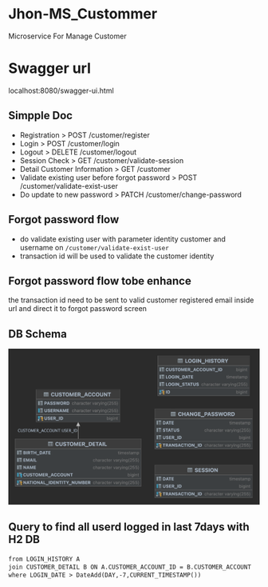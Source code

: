 # Jhon-MS_Custommer
Microservice For Manage Customer

# Swagger url
localhost:8080/swagger-ui.html


## Simpple Doc
- Registration > POST /customer/register
- Login > POST /customer/login
- Logout > DELETE /customer/logout
- Session Check > GET /customer/validate-session
- Detail Customer Information > GET /customer
- Validate existing user before forgot password > POST /customer/validate-exist-user
- Do update to new password > PATCH /customer/change-password

## Forgot password flow
- do validate existing user with parameter identity customer and username on  `/customer/validate-exist-user`
- transaction id will be used to validate the customer identity

## Forgot password flow tobe enhance
the transaction id need to be sent to valid customer registered email inside url and direct it to forgot password screen



## DB Schema 
![Alt text](spring-boot-h2-db.png?raw=true "Optional Title")

## Query to find all userd logged in last 7days with H2 DB

``` select DISTINCT B.NAME, B.EMAIL
from LOGIN_HISTORY A
join CUSTOMER_DETAIL B ON A.CUSTOMER_ACCOUNT_ID = B.CUSTOMER_ACCOUNT
where LOGIN_DATE > DateAdd(DAY,-7,CURRENT_TIMESTAMP())
```

